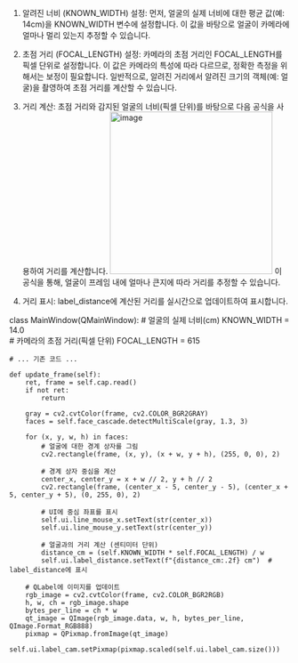 1.	알려진 너비 (KNOWN_WIDTH) 설정: 먼저, 얼굴의 실제 너비에 대한 평균 값(예: 14cm)을 KNOWN_WIDTH 변수에 설정합니다. 
    이 값을 바탕으로 얼굴이 카메라에 얼마나 멀리 있는지 추정할 수 있습니다.
  	
2.	초점 거리 (FOCAL_LENGTH) 설정: 카메라의 초점 거리인 FOCAL_LENGTH를 픽셀 단위로 설정합니다.
    이 값은 카메라의 특성에 따라 다르므로, 정확한 측정을 위해서는 보정이 필요합니다. 
    일반적으로, 알려진 거리에서 알려진 크기의 객체(예: 얼굴)을 촬영하여 초점 거리를 계산할 수 있습니다.

3. 거리 계산: 초점 거리와 감지된 얼굴의 너비(픽셀 단위)를 바탕으로 다음 공식을 사용하여 거리를 계산합니다.
    <img width="292" alt="image" src="https://github.com/user-attachments/assets/7c2f988d-39c0-4866-aea6-bcba8c8ea7d7">
    이 공식을 통해, 얼굴이 프레임 내에 얼마나 큰지에 따라 거리를 추정할 수 있습니다.

4.	거리 표시: label_distance에 계산된 거리를 실시간으로 업데이트하여 표시합니다.

class MainWindow(QMainWindow):
    # 얼굴의 실제 너비(cm)
    KNOWN_WIDTH = 14.0  
    # 카메라의 초점 거리(픽셀 단위)
    FOCAL_LENGTH = 615  

    # ... 기존 코드 ...

    def update_frame(self):
        ret, frame = self.cap.read()
        if not ret:
            return

        gray = cv2.cvtColor(frame, cv2.COLOR_BGR2GRAY)
        faces = self.face_cascade.detectMultiScale(gray, 1.3, 3)

        for (x, y, w, h) in faces:
            # 얼굴에 대한 경계 상자를 그림
            cv2.rectangle(frame, (x, y), (x + w, y + h), (255, 0, 0), 2)
            
            # 경계 상자 중심을 계산
            center_x, center_y = x + w // 2, y + h // 2
            cv2.rectangle(frame, (center_x - 5, center_y - 5), (center_x + 5, center_y + 5), (0, 255, 0), 2)
            
            # UI에 중심 좌표를 표시
            self.ui.line_mouse_x.setText(str(center_x))
            self.ui.line_mouse_y.setText(str(center_y))

            # 얼굴과의 거리 계산 (센티미터 단위)
            distance_cm = (self.KNOWN_WIDTH * self.FOCAL_LENGTH) / w
            self.ui.label_distance.setText(f"{distance_cm:.2f} cm")  # label_distance에 표시

        # QLabel에 이미지를 업데이트
        rgb_image = cv2.cvtColor(frame, cv2.COLOR_BGR2RGB)
        h, w, ch = rgb_image.shape
        bytes_per_line = ch * w
        qt_image = QImage(rgb_image.data, w, h, bytes_per_line, QImage.Format_RGB888)
        pixmap = QPixmap.fromImage(qt_image)
        self.ui.label_cam.setPixmap(pixmap.scaled(self.ui.label_cam.size()))
